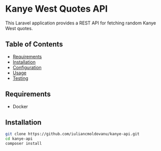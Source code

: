 # Kanye West Quotes API

This Laravel application provides a REST API for fetching random Kanye West quotes.

## Table of Contents

- [Requirements](#requirements)
- [Installation](#installation)
- [Configuration](#configuration)
- [Usage](#usage)
- [Testing](#testing)

## Requirements

- Docker

## Installation

   ```bash
   git clone https://github.com/iuliancmoldovanu/kanye-api.git
   cd kanye-api
   composer install


